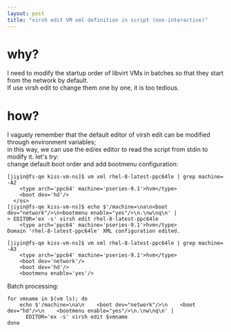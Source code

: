 ```yaml
---
layout: post
title: "virsh edit VM xml definition in script (non-interactive)"
---
```


# why?
I need to modify the startup order of libvirt VMs in batches so that they start from the network by default.  
If use virsh edit to change them one by one, it is too tedious.

# how?
I vaguely remember that the default editor of virsh edit can be modified through environment variables;  
in this way, we can use the ed/ex editor to read the script from stdin to modify it. let's try:  
change default boot order and add bootmenu configuration:  
```
[jiyin@fs-qe kiss-vm-ns]$ vm xml rhel-8-latest-ppc64le | grep machine= -A2
    <type arch='ppc64' machine='pseries-9.1'>hvm</type>
    <boot dev='hd'/>
  </os>
[jiyin@fs-qe kiss-vm-ns]$ echo $'/machine=\na\n<boot dev="network"/>\n<bootmenu enable="yes"/>\n.\nw\nq\n' |
> EDITOR='ex -s' virsh edit rhel-8-latest-ppc64le 
    <type arch='ppc64' machine='pseries-9.1'>hvm</type>
Domain 'rhel-8-latest-ppc64le' XML configuration edited.

[jiyin@fs-qe kiss-vm-ns]$ vm xml rhel-8-latest-ppc64le | grep machine= -A3
    <type arch='ppc64' machine='pseries-9.1'>hvm</type>
    <boot dev='network'/>
    <boot dev='hd'/>
    <bootmenu enable='yes'/>
```

Batch processing:  
```
for vmname in $(vm ls); do
    echo $'/machine=\na\n    <boot dev="network"/>\n    <boot dev="hd"/>\n    <bootmenu enable="yes"/>\n.\nw\nq\n' |
      EDITOR='ex -s' virsh edit $vmname
done
```
